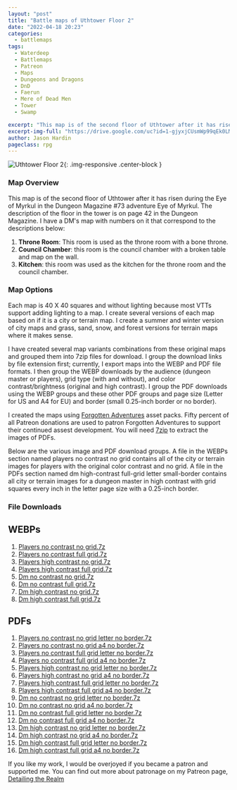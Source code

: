 ```yaml
---
layout: "post"
title: "Battle maps of Uthtower Floor 2"
date: "2022-04-18 20:23"
categories:
  - battlemaps
tags:
  - Waterdeep
  - Battlemaps
  - Patreon
  - Maps
  - Dungeons and Dragons
  - DnD
  - Faerun
  - Mere of Dead Men
  - Tower
  - Swamp

excerpt: "This map is of the second floor of Uthtower after it has risen during the Eye of Myrkul in the Dungeon Magazine #73 adventure Eye of Myrkul. "
excerpt-img-full: "https://drive.google.com/uc?id=1-gjyxjCUsmWp99qEk0LModq6a9UiM28W"
author: Jason Hardin
pageclass: rpg
---
```


![Uthtower Floor 2](https://drive.google.com/uc?id=1-gjyxjCUsmWp99qEk0LModq6a9UiM28W){: .img-responsive .center-block }

### Map Overview

This map is of the second floor of Uthtower after it has risen during the Eye of Myrkul in the Dungeon Magazine #73 adventure Eye of Myrkul. The description of the floor in the tower is on page 42 in the Dungeon Magazine. I have a DM's map with numbers on it that correspond to the descriptions below:

1. **Throne Room**: This room is used as the throne room with a bone throne.
1. **Council Chamber**: this room is the council chamber with a broken table and map on the wall.
1. **Kitchen**: this room was used as the kitchen for the throne room and the council chamber.

### Map Options

Each map is 40 X 40 squares and without lighting because most VTTs support adding lighting to a map. I create several versions of each map based on if it is a city or terrain map. I create a summer and winter version of city maps and grass, sand, snow, and forest versions for terrain maps where it makes sense.

I have created several map variants combinations from these original maps and grouped them into 7zip files for download. I group the download links by file extension first; currently, I export maps into the WEBP and PDF file formats. I then group the WEBP downloads by the audience (dungeon master or players), grid type (with and without), and color contrast/brightness (original and high contrast). I group the PDF downloads using the WEBP groups and these other PDF groups and page size (Letter for US and A4 for EU) and border (small 0.25-inch border or no border).

I created the maps using [Forgotten Adventures](https://www.patreon.com/forgottenadventures/) asset packs. Fifty percent of all Patreon donations are used to patron Forgotten Adventures to support their continued assest development. You will need [7zip](https://www.7-zip.org) to extract the images of PDFs.

Below are the various image and PDF download groups. A file in the WEBPs section named players no contrast no grid contains all of the city or terrain images for players with the original color contrast and no grid. A file in the PDFs section named dm high-contrast full-grid letter small-border contains all city or terrain images for a dungeon master in high contrast with grid squares every inch in the letter page size with a 0.25-inch border.

### File Downloads

## WEBPs

1. [Players no contrast no grid.7z](https://drive.google.com/uc?id=1igsTdoKYMxAcAoZVwdIB-h3Zp591aoXx&export=download)
1. [Players no contrast full grid.7z](https://drive.google.com/uc?id=1E0YcaB_MSZeezNnEsktfQZU0t-rZ5z6-&export=download)
1. [Players high contrast no grid.7z](https://drive.google.com/uc?id=1PdR0YH-2coDf984IGJUc1lBkfbjtzgsx&export=download)
1. [Players high contrast full grid.7z](https://drive.google.com/uc?id=1WTUuVqE3-jbHeyfnudFZwq6ZcTRs3zZK&export=download)
1. [Dm no contrast no grid.7z](https://drive.google.com/uc?id=1VwkU8aEacyiudMo22bobV3qayC6RSol2&export=download)
1. [Dm no contrast full grid.7z](https://drive.google.com/uc?id=1aL20nyWuxYnwwB_TsPV2NzN9X8SLp4oJ&export=download)
1. [Dm high contrast no grid.7z](https://drive.google.com/uc?id=1buM7vnhgHy3QcSD_xz7_-qQffyzQzjSw&export=download)
1. [Dm high contrast full grid.7z](https://drive.google.com/uc?id=1BDhwLhbvSD87h_beujeU80XSCDBsnTfo&export=download)

## PDFs

1. [Players no contrast no grid letter no border.7z](https://drive.google.com/uc?id=1zMXQWo5Fx72BtwwvW94IwvKGf1Gl4VDK&export=download)
1. [Players no contrast no grid a4 no border.7z](https://drive.google.com/uc?id=1GtK8ntxfK_uti0fcc8hCM21u0yl40P4a&export=download)
1. [Players no contrast full grid letter no border.7z](https://drive.google.com/uc?id=1zBeVpH4cND577LatxjIil3hcIrUeD2AE&export=download)
1. [Players no contrast full grid a4 no border.7z](https://drive.google.com/uc?id=1aHAMW-zqa5wIXwPpk7OjR2v7HIU_Qlit&export=download)
1. [Players high contrast no grid letter no border.7z](https://drive.google.com/uc?id=1cKuHx7Z8y1k4CWYNY6SSK-S0bpDerp8H&export=download)
1. [Players high contrast no grid a4 no border.7z](https://drive.google.com/uc?id=1hIUJUUrjMVsha94riMqU8aa1u71DF19i&export=download)
1. [Players high contrast full grid letter no border.7z](https://drive.google.com/uc?id=1ZXhbvXbPYozQ_9MssOtbI5YyCnupxUiY&export=download)
1. [Players high contrast full grid a4 no border.7z](https://drive.google.com/uc?id=1LKHohY3GxytZOJtvmgXJH4ziAHWwWj-I&export=download)
1. [Dm no contrast no grid letter no border.7z](https://drive.google.com/uc?id=1JYwweL7lmTOaboEAirCNiFVkD7lO1ukr&export=download)
1. [Dm no contrast no grid a4 no border.7z](https://drive.google.com/uc?id=1r1S4Y-io6t70pnW3-VfTQu6qwWC64_D1&export=download)
1. [Dm no contrast full grid letter no border.7z](https://drive.google.com/uc?id=1b43oF759FEShjfw4Ni_P7sWIUscFUmfr&export=download)
1. [Dm no contrast full grid a4 no border.7z](https://drive.google.com/uc?id=1HDn6Dnek7KU3nkSnugRY9SRuepZRu_oQ&export=download)
1. [Dm high contrast no grid letter no border.7z](https://drive.google.com/uc?id=1iDaehiO0ajvFdXJ3OlnGSr1XRObveQ28&export=download)
1. [Dm high contrast no grid a4 no border.7z](https://drive.google.com/uc?id=1nHQeUv2CaHJxlkgPFnhs_yO9KJxuMYxt&export=download)
1. [Dm high contrast full grid letter no border.7z](https://drive.google.com/uc?id=1zSU2vwulxc_8M6VRgZn1-JfXvtvC7hOK&export=download)
1. [Dm high contrast full grid a4 no border.7z](https://drive.google.com/uc?id=1hHqsbe7bKZ-up6JUzyx2CuIGZVqGkpGQ&export=download)

If you like my work, I would be overjoyed if you became a patron and supported me. You can find out more about patronage on my Patreon page, [Detailing the Realm](https://www.patreon.com/detailingtherealm)
